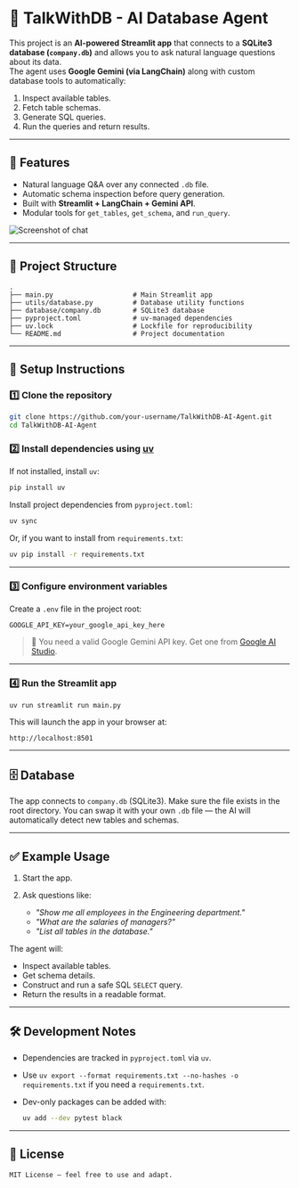 
# 🧠 TalkWithDB -  AI Database Agent

This project is an **AI-powered Streamlit app** that connects to a **SQLite3 database (`company.db`)** and allows you to ask natural language questions about its data.  
The agent uses **Google Gemini (via LangChain)** along with custom database tools to automatically:
1. Inspect available tables.
2. Fetch table schemas.
3. Generate SQL queries.
4. Run the queries and return results.

---

## 🚀 Features
- Natural language Q&A over any connected `.db` file.
- Automatic schema inspection before query generation.
- Built with **Streamlit + LangChain + Gemini API**.
- Modular tools for `get_tables`, `get_schema`, and `run_query`.

![Screenshot of chat](https://i.ibb.co/YFRnRyns/image.png)

---

## 📂 Project Structure
````
.
├── main.py                    # Main Streamlit app
├── utils/database.py          # Database utility functions
├── database/company.db        # SQLite3 database
├── pyproject.toml             # uv-managed dependencies
├── uv.lock                    # Lockfile for reproducibility
└── README.md                  # Project documentation

````

---

## 🔧 Setup Instructions

### 1️⃣ Clone the repository
```bash
git clone https://github.com/your-username/TalkWithDB-AI-Agent.git
cd TalkWithDB-AI-Agent
````

### 2️⃣ Install dependencies using [uv](https://github.com/astral-sh/uv)

If not installed, install `uv`:

```bash
pip install uv
```

Install project dependencies from `pyproject.toml`:

```bash
uv sync
```

Or, if you want to install from `requirements.txt`:

```bash
uv pip install -r requirements.txt
```

---

### 3️⃣ Configure environment variables

Create a `.env` file in the project root:

```env
GOOGLE_API_KEY=your_google_api_key_here
```

> 🔑 You need a valid Google Gemini API key.
> Get one from [Google AI Studio](https://aistudio.google.com/).

---

### 4️⃣ Run the Streamlit app

```bash
uv run streamlit run main.py
```

This will launch the app in your browser at:

```
http://localhost:8501
```

---

## 🗄️ Database

The app connects to `company.db` (SQLite3).
Make sure the file exists in the root directory.
You can swap it with your own `.db` file — the AI will automatically detect new tables and schemas.

---

## ✅ Example Usage

1. Start the app.
2. Ask questions like:

   * *"Show me all employees in the Engineering department."*
   * *"What are the salaries of managers?"*
   * *"List all tables in the database."*

The agent will:

* Inspect available tables.
* Get schema details.
* Construct and run a safe SQL `SELECT` query.
* Return the results in a readable format.

---

## 🛠️ Development Notes

* Dependencies are tracked in `pyproject.toml` via `uv`.
* Use `uv export --format requirements.txt --no-hashes -o requirements.txt` if you need a `requirements.txt`.
* Dev-only packages can be added with:

  ```bash
  uv add --dev pytest black
  ```

---

## 📜 License

`
MIT License – feel free to use and adapt.
`


